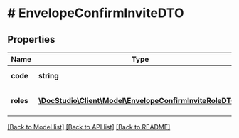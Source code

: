 # # EnvelopeConfirmInviteDTO

## Properties

Name | Type | Description | Notes
------------ | ------------- | ------------- | -------------
**code** | **string** | Invitation code |
**roles** | [**\DocStudio\Client\Model\EnvelopeConfirmInviteRoleDTO[]**](EnvelopeConfirmInviteRoleDTO.md) | Confirmed mailboxes to roles |

[[Back to Model list]](../../README.md#models) [[Back to API list]](../../README.md#endpoints) [[Back to README]](../../README.md)
